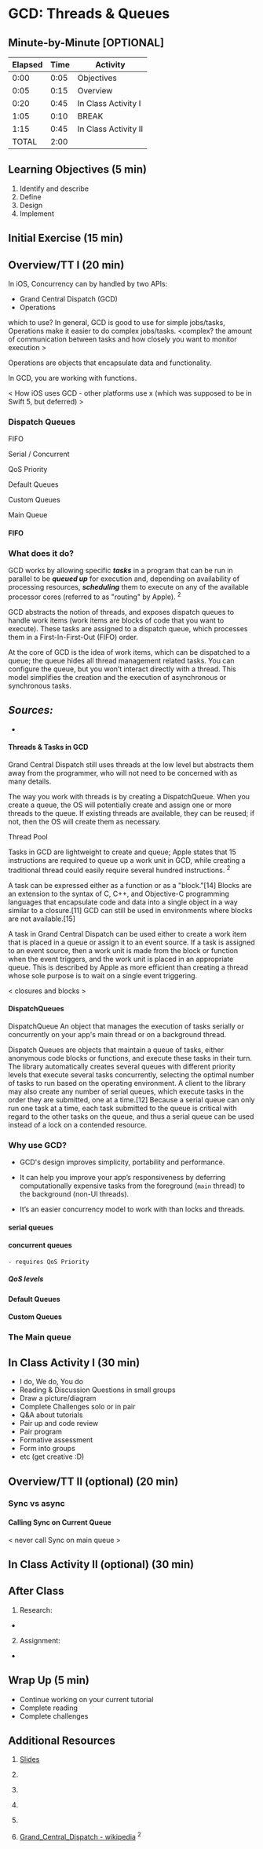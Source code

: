 # GCD: Threads & Queues

<!-- INSTRUCTOR Notes:
1) xxx -->

## Minute-by-Minute [OPTIONAL]

| **Elapsed** | **Time**  | **Activity**              |
| ----------- | --------- | ------------------------- |
| 0:00        | 0:05      | Objectives                |
| 0:05        | 0:15      | Overview                  |
| 0:20        | 0:45      | In Class Activity I       |
| 1:05        | 0:10      | BREAK                     |
| 1:15        | 0:45      | In Class Activity II      |
| TOTAL       | 2:00      |                           |



## Learning Objectives (5 min)

1. Identify and describe
1. Define
1. Design
1. Implement

## Initial Exercise (15 min)




<!-- TODO: should this be a quiz? on research topics from last After Class? ...or use the playground exercise from prior lesson plans -->

<!-- TODO: quiz questions:
- from last class material
from assigned research
 -->



<!-- - Funny comic
- Prime the Pump (e.g. think and jot, think pair share, etc)
- Productivity Tip/Tool
- Review of current event (e.g. tech news relevant to your track/topic)
- Quiz on homework or topic(s) of past class
- Concept Test -->

## Overview/TT I (20 min)

In iOS, Concurrency can by handled by two APIs:
- Grand Central Dispatch (GCD)
- Operations

<!-- > We will Operations in upcoming lessons. We will also learn about the differences between GCD and Operations, as well as when to choose one API over the other... -->


which to use? In general, GCD is good to use for simple jobs/tasks, Operations make it easier to do complex jobs/tasks. <complex? the amount of communication between tasks and how closely you want to monitor execution >

Operations are objects that encapsulate data and functionality.

In GCD, you are working with functions.


< How iOS uses GCD - other platforms use x (which was supposed to be in Swift 5, but deferred) >



<!-- TODO: add note about SWift 5 and XXX/Await -- also add this as Research item after class -->


<!-- ### What is GCD?

< GCD is named after Grand Central Station...


### why use it? What does it do?

< purpose -- queues > -->

### Dispatch Queues

FIFO

Serial / Concurrent

QoS Priority

Default Queues

Custom Queues

Main Queue


#### FIFO





### What does it do?

GCD works by allowing specific __*tasks*__ in a program that can be run in parallel to be __*queued up*__ for execution and, depending on availability of processing resources, __*scheduling*__ them to execute on any of the available processor cores (referred to as "routing" by Apple). <sup>2</sup>

GCD abstracts the notion of threads, and exposes dispatch queues to handle work items (work items are blocks of code that you want to execute). These tasks are assigned to a dispatch queue, which processes them in a First-In-First-Out (FIFO) order.

At the core of GCD is the idea of work items, which can be dispatched to a queue; the queue hides all thread management related tasks. You can configure the queue, but you won’t interact directly with a thread. This model simplifies the creation and the execution of asynchronous or synchronous tasks.





*Sources:* </br>
-
-


<!-- TODO: move these ideas to next lesson, if not used here... -->
<!-- Most modern programming languages provide for some form of concurrency and Swift is of course no exception. Different languages use widely different mechanisms for handling concurrency. C# and Typescript, for example use an async/await pattern, whereas Swift uses closures to handle what runs on another thread. Swift 5 originally had plans to implement the more common async/await pattern but it was removed from the specification until the next release. -->

<!--
There are two APIs that you'll use when making your app concurrent: Grand Central Dispatch, commonly referred to as GCD, and Operations. These are neither competing technologies nor something that you have to exclusively pick between. In fact, Operations are built on top of GCD!


GCD is Apple's implementation of C's libdispatch library. Its purpose is to queue up tasks — either a method or a closure — that can be run in parallel, depending on availability of resources; it then executes the tasks on an available processor core.
While GCD uses threads in its implementation, you, as the developer, do not need to worry about managing them yourself. GCD's tasks are so lightweight to enqueue that Apple, in its 2009 technical brief on GCD, stated that only 15 instructions are required for implementation, whereas creating traditional threads could require several hundred instructions. -->



#### Threads & Tasks in GCD


Grand Central Dispatch still uses threads at the low level but abstracts them away from the programmer, who will not need to be concerned with as many details.


The way you work with threads is by creating a DispatchQueue. When you create a queue, the OS will potentially create and assign one or more threads to the queue. If existing threads are available, they can be reused; if not, then the OS will create them as necessary.

Thread Pool
<!-- Instead of creating a new thread whenever a task is to be executed (and then destroying it when the task finishes), available threads are taken from the thread pool. Thread creation and destruction is an expensive process, so the thread pool pattern offers considerable performance gains. Letting the library or operating system manage the threads means that you have less to worry about (read: fewer lines of code to write). Besides, the library can optimize the thread management behind the scenes. -->

Tasks in GCD are lightweight to create and queue; Apple states that 15 instructions are required to queue up a work unit in GCD, while creating a traditional thread could easily require several hundred instructions. <sup>2</sup>


A task can be expressed either as a function or as a "block."[14] Blocks are an extension to the syntax of C, C++, and Objective-C programming languages that encapsulate code and data into a single object in a way similar to a closure.[11] GCD can still be used in environments where blocks are not available.[15]

A task in Grand Central Dispatch can be used either to create a work item that is placed in a queue or assign it to an event source. If a task is assigned to an event source, then a work unit is made from the block or function when the event triggers, and the work unit is placed in an appropriate queue. This is described by Apple as more efficient than creating a thread whose sole purpose is to wait on a single event triggering.


< closures and blocks >




#### DispatchQueues




DispatchQueue
An object that manages the execution of tasks serially or concurrently on your app's main thread or on a background thread.





Dispatch Queues are objects that maintain a queue of tasks, either anonymous code blocks or functions, and execute these tasks in their turn. The library automatically creates several queues with different priority levels that execute several tasks concurrently, selecting the optimal number of tasks to run based on the operating environment. A client to the library may also create any number of serial queues, which execute tasks in the order they are submitted, one at a time.[12] Because a serial queue can only run one task at a time, each task submitted to the queue is critical with regard to the other tasks on the queue, and thus a serial queue can be used instead of a lock on a contended resource.



### Why use GCD?

- GCD's design improves simplicity, portability and performance.

- It can help you improve your app’s responsiveness by deferring computationally expensive tasks from the foreground (`main` thread) to the background (non-UI threads).

- It’s an easier concurrency model to work with than locks and threads.


#### serial queues


#### concurrent queues

	- requires QoS Priority

##### QoS levels


#### Default Queues


#### Custom Queues


### The Main queue




## In Class Activity I (30 min)

- I do, We do, You do
- Reading & Discussion Questions in small groups
- Draw a picture/diagram
- Complete Challenges solo or in pair
- Q&A about tutorials
- Pair up and code review
- Pair program
- Formative assessment
- Form into groups
- etc (get creative :D)

## Overview/TT II (optional) (20 min)

### Sync vs async


#### Calling Sync on Current Queue

< never call Sync on main queue >



## In Class Activity II (optional) (30 min)

<!-- TODO: create this...is there a suitable playground from prior lesson?
- set up a situation where students call sync on current queue
 -->



## After Class
1. Research:
-
2. Assignment:
-
<!-- TODO: have students to the Ray W tute on Concurrency -->



## Wrap Up (5 min)

- Continue working on your current tutorial
- Complete reading
- Complete challenges

## Additional Resources

1. [Slides]()
2. []()
3. []()
4. []()
5. []()

8. [Grand_Central_Dispatch - wikipedia](https://en.wikipedia.org/wiki/Grand_Central_Dispatch) <sup>2</sup>
